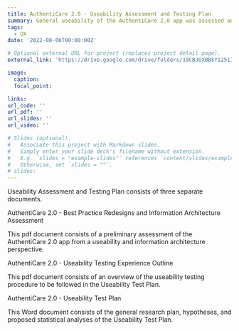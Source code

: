 ```yaml
---
title: AuthentiCare 2.0 - Useability Assessment and Testing Plan
summary: General useability of the AuthentiCare 2.0 app was assessed and a useability test plan was created as a means of making the app more streamlined.
tags:
  - UX
date: '2022-08-06T00:00:00Z'

# Optional external URL for project (replaces project detail page).
external_link: 'https://drive.google.com/drive/folders/19CBJOXBBkYi251IIa9YwtWNqFxRmk4qu?usp=sharing'

image:
  caption:
  focal_point: 

links:
url_code: ''
url_pdf: ''
url_slides: ''
url_video: ''

# Slides (optional).
#   Associate this project with Markdown slides.
#   Simply enter your slide deck's filename without extension.
#   E.g. `slides = "example-slides"` references `content/slides/example-slides.md`.
#   Otherwise, set `slides = ""`.
# slides: 
---
```


Useability Assessment and Testing Plan consists of three separate documents.

AuthentiCare 2.0 - Best Practice Redesigns and Information Architecture Assessment

This pdf document consists of a preliminary assessment of the AuthentiCare 2.0 app from a useability and information architecture perspective.

AuthentiCare 2.0 - Useability Testing Experience Outline

This pdf document consists of an overview of the useability testing procedure to be followed in the Useability Test Plan.

AuthentiCare 2.0 - Useability Test Plan

This Word document consists of the general research plan, hypotheses, and proposed statistical analyses of the Useability Test Plan.
